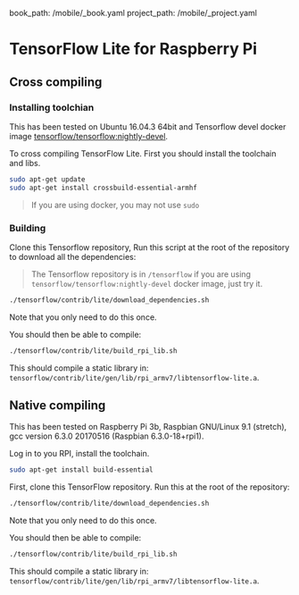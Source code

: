 book_path: /mobile/_book.yaml
project_path: /mobile/_project.yaml

# TensorFlow Lite for Raspberry Pi

## Cross compiling
### Installing toolchian
This has been tested on Ubuntu 16.04.3 64bit and Tensorflow devel docker image [tensorflow/tensorflow:nightly-devel](https://hub.docker.com/r/tensorflow/tensorflow/tags/).

To cross compiling TensorFlow Lite. First you should install the toolchain and libs.
```bash
sudo apt-get update
sudo apt-get install crossbuild-essential-armhf
```
> If you are using docker, you may not use `sudo`

### Building
Clone this Tensorflow repository, Run this script at the root of the repository to download all the dependencies:
> The Tensorflow repository is in `/tensorflow` if you are using `tensorflow/tensorflow:nightly-devel` docker image, just try it.
```bash
./tensorflow/contrib/lite/download_dependencies.sh
```
Note that you only need to do this once.

You should then be able to compile:
```bash
./tensorflow/contrib/lite/build_rpi_lib.sh
```

This should compile a static library in:
`tensorflow/contrib/lite/gen/lib/rpi_armv7/libtensorflow-lite.a`.

## Native compiling
This has been tested on Raspberry Pi 3b, Raspbian GNU/Linux 9.1 (stretch), gcc version 6.3.0 20170516 (Raspbian 6.3.0-18+rpi1).

Log in to you RPI, install the toolchain.
```bash
sudo apt-get install build-essential
```

First, clone this TensorFlow repository. Run this at the root of the repository:
```bash
./tensorflow/contrib/lite/download_dependencies.sh
```
Note that you only need to do this once.

You should then be able to compile:
```bash
./tensorflow/contrib/lite/build_rpi_lib.sh
```

This should compile a static library in:
`tensorflow/contrib/lite/gen/lib/rpi_armv7/libtensorflow-lite.a`.
